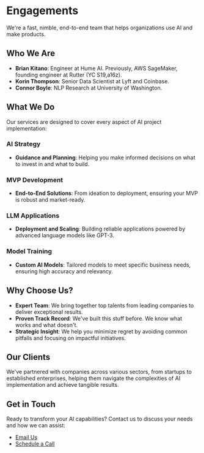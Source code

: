 # Engagements

We're a fast, nimble, end-to-end team that helps organizations use AI and make products.

## Who We Are

- **Brian Kitano**: Engineer at Hume AI. Previously, AWS SageMaker, founding engineer at Rutter (YC S19,a16z). 
- **Korin Thompson**: Senior Data Scientist at Lyft and Coinbase.
- **Connor Boyle**: NLP Research at University of Washington.

## What We Do

Our services are designed to cover every aspect of AI project implementation:

### AI Strategy
- **Guidance and Planning**: Helping you make informed decisions on what to invest in and what to build.

### MVP Development
- **End-to-End Solutions**: From ideation to deployment, ensuring your MVP is robust and market-ready.

### LLM Applications
- **Deployment and Scaling**: Building reliable applications powered by advanced language models like GPT-3.

### Model Training
- **Custom AI Models**: Tailored models to meet specific business needs, ensuring high accuracy and relevancy.


## Why Choose Us?

- **Expert Team**: We bring together top talents from leading companies to deliver exceptional results.
- **Proven Track Record**: We've built this stuff before. We know what works and what doesn't.
- **Strategic Insight**: We help you minimize regret by avoiding common pitfalls and focusing on impactful initiatives.

## Our Clients

We've partnered with companies across various sectors, from startups to established enterprises, helping them navigate the complexities of AI implementation and achieve tangible results.

## Get in Touch

Ready to transform your AI capabilities? Contact us to discuss your needs and how we can assist:

- [Email Us](mailto:hello@bracketai.co)
- [Schedule a Call](https://cal.com/bracket-ai/30min)
